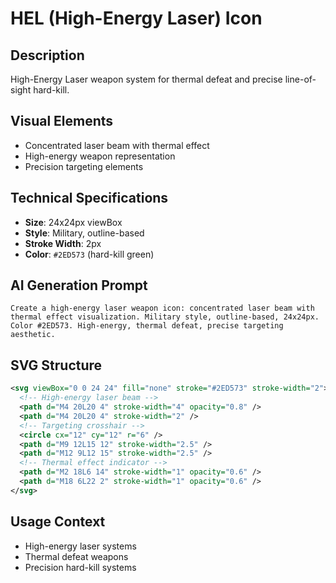 # HEL (High-Energy Laser) Icon

## Description

High-Energy Laser weapon system for thermal defeat and precise line-of-sight
hard-kill.

## Visual Elements

- Concentrated laser beam with thermal effect
- High-energy weapon representation
- Precision targeting elements

## Technical Specifications

- **Size**: 24x24px viewBox
- **Style**: Military, outline-based
- **Stroke Width**: 2px
- **Color**: `#2ED573` (hard-kill green)

## AI Generation Prompt

```
Create a high-energy laser weapon icon: concentrated laser beam with thermal effect visualization. Military style, outline-based, 24x24px. Color #2ED573. High-energy, thermal defeat, precise targeting aesthetic.
```

## SVG Structure

```svg
<svg viewBox="0 0 24 24" fill="none" stroke="#2ED573" stroke-width="2">
  <!-- High-energy laser beam -->
  <path d="M4 20L20 4" stroke-width="4" opacity="0.8" />
  <path d="M4 20L20 4" stroke-width="2" />
  <!-- Targeting crosshair -->
  <circle cx="12" cy="12" r="6" />
  <path d="M9 12L15 12" stroke-width="2.5" />
  <path d="M12 9L12 15" stroke-width="2.5" />
  <!-- Thermal effect indicator -->
  <path d="M2 18L6 14" stroke-width="1" opacity="0.6" />
  <path d="M18 6L22 2" stroke-width="1" opacity="0.6" />
</svg>
```

## Usage Context

- High-energy laser systems
- Thermal defeat weapons
- Precision hard-kill systems
